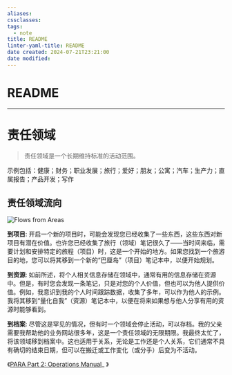 ```yaml
---
aliases: 
cssclasses: 
tags:
  - note
title: README
linter-yaml-title: README
date created: 2024-07-21T23:21:00
date modified:
---
```

# README
---
# 责任领域

> 责任领域是一个长期维持标准的活动范围。

示例包括：健康；财务；职业发展；旅行；爱好；朋友；公寓；汽车；生产力；直属报告；产品开发；写作

## 责任领域流向

![Flows from Areas](https://i0.wp.com/cdn-images-1.medium.com/max/800/1*i6ZAOt4zLMx5ljVmTdFM4A.jpeg)

**到项目**: 开启一个新的项目时，可能会发现您已经收集了一些东西，这些东西对新项目有潜在价值。也许您已经收集了旅行（领域）笔记很久了——当时间来临，需要计划和安排特定的旅程（项目）时，这是一个开始的地方。如果您找到一个旅游目的地，您可以将其移到一个新的“巴厘岛”（项目）笔记本中，以便开始规划。

**到资源**: 如前所述，将个人相关信息存储在领域中，通常有用的信息存储在资源中。但是，有时您会发现一条笔记，只是对您的个人价值，但也可以为他人提供价值。例如，我意识到我的个人时间跟踪数据，收集了多年，可以作为他人的示例。我将其移到“量化自我”（资源）笔记本中，以便在将来如果想与他人分享有用的资源时能够看到。

**到档案**: 尽管这是罕见的情况，但有时一个领域会停止活动，可以存档。我的父亲需要我帮助他的业务网站很多年，这是一个责任领域的无限期限。我最终太忙了，将该领域移到档案中。这也适用于关系，无论是工作还是个人关系，它们通常不具有确切的结束日期，但可以在搬迁或工作变化（或分手）后变为不活动。

《[PARA Part 2: Operations Manual](https://fortelabs.co/blog/p-a-r-a-ii-operations-manual/)_ 》
